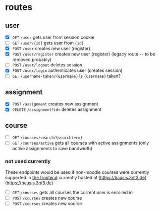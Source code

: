 # routes
## user
- [x] `GET` `/user` gets user from session cookie
- [ ] `GET` `/user/{id}` gets user from `{id}`
- [x] `POST` `/user` creates new user (register)
- [x] `POST` `/user/register` creates new user (register) (legacy route -- to be removed probably)
- [ ] `POST` `/user/logout` deletes session
- [x] `POST` `/user/login` authenticates user (creates session)
- [ ] `GET` `/username-taken/{username}` is `{username}` taken?

## assignment
- [x] `POST` `/assignment` creates new assignment
- [x] `DELETE` `/assignment?id=` deletes assignment

## course
- [ ] `GET` `/courses/search/{searchterm}` 
- [ ] `GET` `/courses/active` gets all courses with active assignments (only active assignments to save bandwidth)

### not used currently

These endpoints would be used if non-moodle courses were currently supported in [the frontend](https://github.com/entenclub/homework/tree/master/frontend) currently hosted at [https://hausis.3nt3.de](https://hausis.3nt3.de)

- [ ] `GET` `/courses` gets all courses the current user is enrolled in
- [ ] `POST` `/courses` creates new course
- [ ] `POST` `/courses` creates new course
